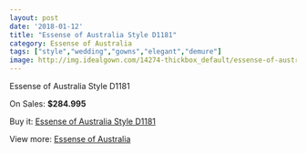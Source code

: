 ```yaml
---
layout: post
date: '2018-01-12'
title: "Essense of Australia Style D1181"
category: Essense of Australia
tags: ["style","wedding","gowns","elegant","demure"]
image: http://img.idealgown.com/14274-thickbox_default/essense-of-australia-style-d1181.jpg
---
```

Essense of Australia Style D1181

On Sales: **$284.995**
<a href="https://www.idealgown.com/en/essense-of-australia/5740-essense-of-australia-style-d1181.html"><amp-img layout="responsive" width="600" height="600" src="//img.idealgown.com/14274-thickbox_default/essense-of-australia-style-d1181.jpg" alt="Essense of Australia Style D1181 0" /></a>
<a href="https://www.idealgown.com/en/essense-of-australia/5740-essense-of-australia-style-d1181.html"><amp-img layout="responsive" width="600" height="600" src="//img.idealgown.com/14276-thickbox_default/essense-of-australia-style-d1181.jpg" alt="Essense of Australia Style D1181 1" /></a>
<a href="https://www.idealgown.com/en/essense-of-australia/5740-essense-of-australia-style-d1181.html"><amp-img layout="responsive" width="600" height="600" src="//img.idealgown.com/14275-thickbox_default/essense-of-australia-style-d1181.jpg" alt="Essense of Australia Style D1181 2" /></a>

Buy it: [Essense of Australia Style D1181](https://www.idealgown.com/en/essense-of-australia/5740-essense-of-australia-style-d1181.html "Essense of Australia Style D1181")

View more: [Essense of Australia](https://www.idealgown.com/en/86-essense-of-australia "Essense of Australia")